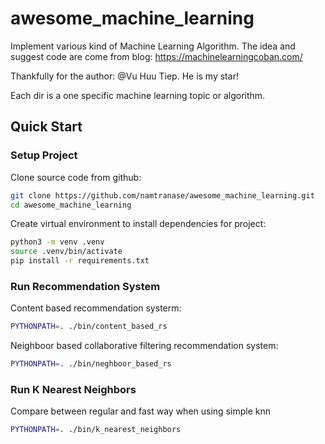 # awesome_machine_learning
Implement various kind of Machine Learning Algorithm.
The idea and suggest code are come from blog:
https://machinelearningcoban.com/

Thankfully for the author: @Vu Huu Tiep. He is my star!

Each dir is a one specific machine learning topic or algorithm.

## Quick Start

### Setup Project

Clone source code from github:

```bash
git clone https://github.com/namtranase/awesome_machine_learning.git
cd awesome_machine_learning
```

Create virtual environment to install dependencies for project:

```bash
python3 -m venv .venv
source .venv/bin/activate
pip install -r requirements.txt
```

### Run Recommendation System

Content based recommendation systerm:

```bash
PYTHONPATH=. ./bin/content_based_rs
```

Neighboor based collaborative filtering recommendation system:

```bash
PYTHONPATH=. ./bin/neghboor_based_rs
```

### Run K Nearest Neighbors
Compare between regular and fast way when using simple knn

```bash
PYTHONPATH=. ./bin/k_nearest_neighbors
```